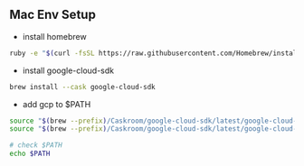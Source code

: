 


## Mac Env Setup
- install homebrew
```sh
ruby -e "$(curl -fsSL https://raw.githubusercontent.com/Homebrew/install/master/install)"
```

- install google-cloud-sdk
```sh
brew install --cask google-cloud-sdk
```

- add gcp to $PATH
```sh
source "$(brew --prefix)/Caskroom/google-cloud-sdk/latest/google-cloud-sdk/path.bash.inc"
source "$(brew --prefix)/Caskroom/google-cloud-sdk/latest/google-cloud-sdk/completion.bash.inc"

# check $PATH
echo $PATH

```

